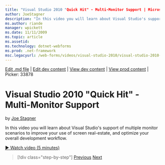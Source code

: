 ```yaml
---
title: "Visual Studio 2010 "Quick Hit" - Multi-Monitor Support | Microsoft Docs"
author: JoeStagner
description: "In this video you will learn about Visual Studio's support of multiple monitor scenarios to improve your use of screen real-estate, and optimize your overall..."
ms.author: riande
manager: wpickett
ms.date: 11/11/2009
ms.topic: article
ms.assetid: 
ms.technology: dotnet-webforms
ms.prod: .net-framework
msc.legacyurl: /web-forms/videos/visual-studio-2010/visual-studio-2010-quick-hit-multi-monitor-support
---
```

[Edit .md file](C:\Projects\msc\dev\Msc.Www\Web.ASP\App_Data\github\web-forms\videos\visual-studio-2010\visual-studio-2010-quick-hit-multi-monitor-support.md) | [Edit dev content](http://www.aspdev.net/umbraco#/content/content/edit/26931) | [View dev content](http://docs.aspdev.net/tutorials/web-forms/videos/visual-studio-2010/visual-studio-2010-quick-hit-multi-monitor-support.html) | [View prod content](http://www.asp.net/web-forms/videos/visual-studio-2010/visual-studio-2010-quick-hit-multi-monitor-support) | Picker: 33878

Visual Studio 2010 "Quick Hit" - Multi-Monitor Support
====================
by [Joe Stagner](https://github.com/JoeStagner)

In this video you will learn about Visual Studio's support of multiple monitor scenarios to improve your use of screen real-estate, and optimize your overall development workflow. 

[&#9654; Watch video (5 minutes)](https://channel9.msdn.com/Blogs/ASP-NET-Site-Videos/visual-studio-2010-quick-hit-multi-monitor-support)

>[!div class="step-by-step"] [Previous](visual-studio-2010-quick-hit-intellisense-smart-lists.md) [Next](visual-studio-2010-quick-hit-new-web-project-template.md)